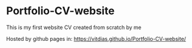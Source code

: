 # Portfolio-CV-website
 This is my first website CV created from scratch by me

Hosted by github pages in:
https://vitdias.github.io/Portfolio-CV-website/
